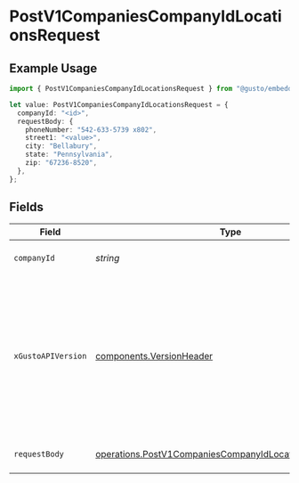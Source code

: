 # PostV1CompaniesCompanyIdLocationsRequest

## Example Usage

```typescript
import { PostV1CompaniesCompanyIdLocationsRequest } from "@gusto/embedded-api/models/operations";

let value: PostV1CompaniesCompanyIdLocationsRequest = {
  companyId: "<id>",
  requestBody: {
    phoneNumber: "542-633-5739 x802",
    street1: "<value>",
    city: "Bellabury",
    state: "Pennsylvania",
    zip: "67236-8520",
  },
};
```

## Fields

| Field                                                                                                                                                                                                                        | Type                                                                                                                                                                                                                         | Required                                                                                                                                                                                                                     | Description                                                                                                                                                                                                                  |
| ---------------------------------------------------------------------------------------------------------------------------------------------------------------------------------------------------------------------------- | ---------------------------------------------------------------------------------------------------------------------------------------------------------------------------------------------------------------------------- | ---------------------------------------------------------------------------------------------------------------------------------------------------------------------------------------------------------------------------- | ---------------------------------------------------------------------------------------------------------------------------------------------------------------------------------------------------------------------------- |
| `companyId`                                                                                                                                                                                                                  | *string*                                                                                                                                                                                                                     | :heavy_check_mark:                                                                                                                                                                                                           | The UUID of the company                                                                                                                                                                                                      |
| `xGustoAPIVersion`                                                                                                                                                                                                           | [components.VersionHeader](../../models/components/versionheader.md)                                                                                                                                                         | :heavy_minus_sign:                                                                                                                                                                                                           | Determines the date-based API version associated with your API call. If none is provided, your application's [minimum API version](https://docs.gusto.com/embedded-payroll/docs/api-versioning#minimum-api-version) is used. |
| `requestBody`                                                                                                                                                                                                                | [operations.PostV1CompaniesCompanyIdLocationsRequestBody](../../models/operations/postv1companiescompanyidlocationsrequestbody.md)                                                                                           | :heavy_check_mark:                                                                                                                                                                                                           | Create a company location.                                                                                                                                                                                                   |